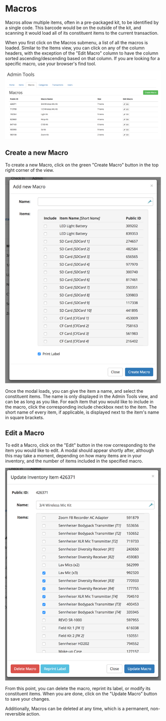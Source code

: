 # Macros

Macros allow multiple items, often in a pre-packaged kit, to be identified by a single code. This barcode would be on the outside of the kit, and scanning it would load all of its constituent items to the current transaction.

When you first click on the Macros submenu, a list of all the macros is loaded. Similar to the Items view, you can click on any of the column headers, with the exception of the "Edit Macro" column to have the column sorted ascending/descending based on that column. If you are looking for a specific macro, use your browser's find tool.

![](../.gitbook/assets/admin-macro-list.png)

## Create a new Macro

To create a new Macro, click on the green "Create Macro" button in the top right corner of the view.

![](../.gitbook/assets/admin-macro-new.png)

Once the modal loads, you can give the item a name, and select the constituent items. The name is only displayed in the Admin Tools view, and can be as long as you like. For each item that you would like to include in the macro, click the corresponding include checkbox next to the item. The short name of every item, if applicable, is displayed next to the item's name in square brackets.

## Edit a Macro

To edit a Macro, click on the "Edit" button in the row corresponding to the item you would like to edit. A modal should appear shortly after, although this may take a moment, depending on how many items are in your inventory, and the number of items included in the specified macro.

![](../.gitbook/assets/admin-macro-edit.png)

From this point, you can delete the macro, reprint its label, or modify its constituent items. When you are done, click on the "Update Macro" button to save your changes.

Additionally, Macros can be deleted at any time, which is a permanent, non-reversible action.

